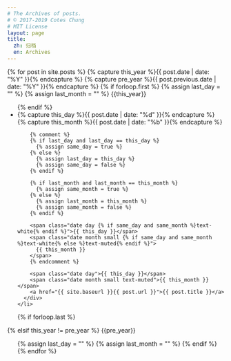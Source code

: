 ```yaml
---
# The Archives of posts.
# © 2017-2019 Cotes Chung
# MIT License
layout: page
title:
  zh: 归档
  en: Archives
---
```


<div id="archives" class="pl-xl-2">
{% for post in site.posts %}
  {% capture this_year %}{{ post.date | date: "%Y" }}{% endcapture %}
  {% capture pre_year %}{{ post.previous.date | date: "%Y" }}{% endcapture %}
  {% if forloop.first %}
    {% assign last_day = "" %}
    {% assign last_month = "" %}
  <span class="lead">{{this_year}}</span>
  <ul class="list-unstyled">
  {% endif %}
    <li>
      <div>
        {% capture this_day %}{{ post.date | date: "%d" }}{% endcapture %}
        {% capture this_month %}{{ post.date | date: "%b" }}{% endcapture %}

        {% comment %}
        {% if last_day and last_day == this_day %}
          {% assign same_day = true %}
        {% else %}
          {% assign last_day = this_day %}
          {% assign same_day = false %}
        {% endif %}

        {% if last_month and last_month == this_month %}
          {% assign same_month = true %}
        {% else %}
          {% assign last_month = this_month %}
          {% assign same_month = false %}
        {% endif %}

        <span class="date day {% if same_day and same_month %}text-white{% endif %}">{{ this_day }}</span>
        <span class="date month small {% if same_day and same_month %}text-white{% else %}text-muted{% endif %}">
          {{ this_month }}
        </span>
        {% endcomment %}

        <span class="date day">{{ this_day }}</span>
        <span class="date month small text-muted">{{ this_month }}</span>
        <a href="{{ site.baseurl }}{{ post.url }}">{{ post.title }}</a>
      </div>
    </li>
  {% if forloop.last %}
  </ul>
  {% elsif this_year != pre_year %}
  </ul>
  <span class="lead">{{pre_year}}</span>
  <ul class="list-unstyled">
    {% assign last_day = "" %}
    {% assign last_month = "" %}
  {% endif %}
{% endfor %}
</div>